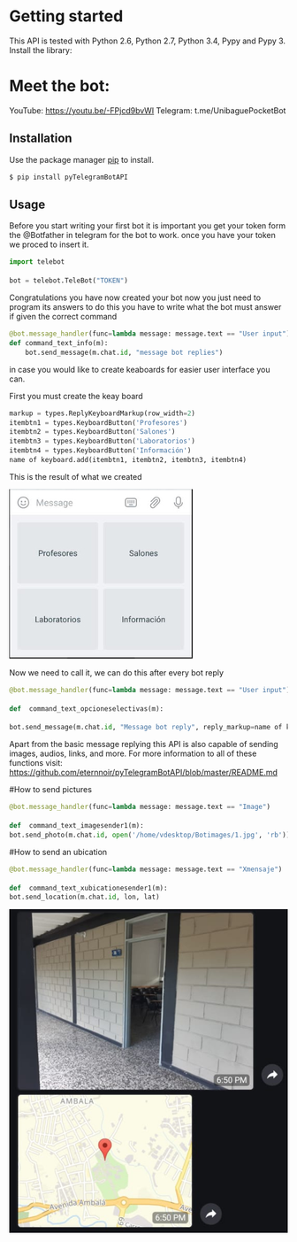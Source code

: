 # Getting started

This API is tested with Python 2.6, Python 2.7, Python 3.4, Pypy and Pypy 3. Install the library:
# Meet the bot:
   YouTube: https://youtu.be/-FPjcd9bvWI
   Telegram: t.me/UnibaguePocketBot

## Installation

Use the package manager [pip](https://pip.pypa.io/en/stable/) to install.

```bash
$ pip install pyTelegramBotAPI
```

## Usage

Before you start writing your first bot it is important you get your token form the @Botfather in telegram for the bot to work.
once you have your token we proced to insert it.

```python
import telebot

bot = telebot.TeleBot("TOKEN")
```
Congratulations you have now created your bot now you just need to program its answers to do this you have to write what the bot must answer if given the correct command

```python
@bot.message_handler(func=lambda message: message.text == "User input")
def command_text_info(m):
    bot.send_message(m.chat.id, "message bot replies")
```
in case you would like to create keaboards for easier user interface you can.

First you must create the keay board

```python
markup = types.ReplyKeyboardMarkup(row_width=2)
itembtn1 = types.KeyboardButton('Profesores')
itembtn2 = types.KeyboardButton('Salones')
itembtn3 = types.KeyboardButton('Laboratorios')
itembtn4 = types.KeyboardButton('Información')
name of keyboard.add(itembtn1, itembtn2, itembtn3, itembtn4)
```
This is the result of what we created

![View-on-GitHub](https://raw.githubusercontent.com/SubZKiller/UnibaguePocketBot/master/images/teclado.jpg)



Now we need to call it, we can do this after every bot reply
```python
@bot.message_handler(func=lambda message: message.text == "User input")

def  command_text_opcioneselectivas(m):

bot.send_message(m.chat.id, "Message bot reply", reply_markup=name of keayboard)
```

Apart from the basic message replying this API is also capable of  sending images, audios, links, and more. 
For more information to all of these functions visit: https://github.com/eternnoir/pyTelegramBotAPI/blob/master/README.md

#How to send pictures
```python
@bot.message_handler(func=lambda message: message.text == "Image")

def  command_text_imagesender1(m):
bot.send_photo(m.chat.id, open('/home/vdesktop/Botimages/1.jpg', 'rb'))
```
#How to send an ubication
```python
@bot.message_handler(func=lambda message: message.text == "Xmensaje")

def  command_text_xubicationesender1(m):
bot.send_location(m.chat.id, lon, lat)
```

![View-on-GitHub](https://raw.githubusercontent.com/SubZKiller/UnibaguePocketBot/master/images/imagen%20y%20ubicacion.jpg)
